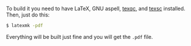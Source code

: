 To build it you need to have LaTeX, GNU aspell,
[texqc](https://github.com/yegor256/texqc),
and
[texsc](https://github.com/yegor256/texsc) installed.
Then, just do this:

```bash
$ latexmk -pdf
```

Everything will be built just fine and you will get the `.pdf` file.
